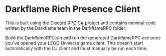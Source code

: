 # Darkflame Rich Presence Client

This is built using the [Discord RPC C# project](https://github.com/Lachee/discord-rpc-csharp) and contains minimal code written by the Darkflame team in the DarkflameRPC folder.

Build the DarkflameRPC.sln and run the generated DarkflameRPC.exe once you've opened your LEGO Universe game client. This doesn't start automatically with the LU client and must manually be run each time.



